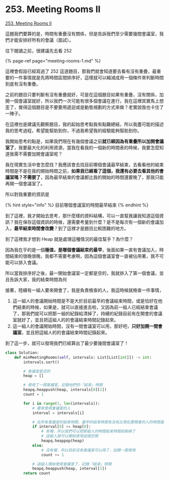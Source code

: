 # 253. Meeting Rooms II

[253. Meeting Rooms II](https://leetcode.com/problems/meeting-rooms-ii/)

這題我們要算的是，時間有重疊沒有關係，但是告訴我們至少需要幾間會議室，我們才能安排好所有的會議（面試）。

往下閱讀之前，很建議先去看 252

{% page-ref page="meeting-rooms-1.md" %}

這裡會假設已經寫過了 252 這道題目，那我們就會知道要去看有沒有重疊，最重要的一件事情就是先將時間區間排序好，這樣就可以縮減成用一個條件來判斷時間到底有沒有重疊。

之前的題目只要判斷有沒有重疊就好，可是在這個題目如果有重疊，沒有關係，加開一個會議室就好，所以我們一次可能有很多個會議在進行，我在這裡其實馬上想歪了，覺得這個題目是不要要用遞迴或是動態規劃的方式來做？老實說我也卡住了一陣子。

在這裡也是建議先觀察題目，我的起始思考點我有點難總結，所以我盡可能的描述我的思考過程，希望能幫助到你，不過我希望我的經驗能夠幫助到你。

我開始思考的點是，如果我們現在有幾個會議之前**就已經因為有重疊所以加開會議室了**，我要最大化的利用資源，當我在看我的一個新的時間表的時候，我要怎麼知道我需不需要加開會議室呢？

我在現實生活中會怎麼找？我應該會去找目前哪個會議最早結束，去看看他的結束時間是不是在我的開始時間之前，**如果我已經看了這個，我還有必要去看其他的會議室嗎？不需要了**，因為最早結束的會議都比我的開始的時間還要晚了，那我只能再開一個會議室了。

所以對我重要的資訊是

{% hint style="info" %}
目前哪個會議室的時間最早結束
{% endhint %}

到了這裡，我才開始去思考，那什麼樣的資料結構，可以一直幫我讓我知道這個資訊？我在保存這個資訊的時候，還需要考量到什麼？是不是每次有一個新的會議加入，**最早結束時間會改變**？到了這裡才是題目比較困難的地方。

到了這裡我才想到 Heap 就是處理這種情況的最佳幫手？為什麼？

因為我在乎的是一個**極值，是哪個會議結束的最早**，後面如果一直有會議加入，時間結束的很晚很晚，我都不需要考慮啊，因為這個會議室會一直被佔用著，我不可能可以排入會議。

所以當我排序好之後，最一開始會議室一定都是空的，我就排入了第一個會議，並且告訴大家，我的結束時間為何

接著，陸續有一組人要來開會了，我是負責檢查的人，我這時候就檢查一件事情，

1. 這一組人的會議開始時間是不是大於目前最早的會議結束時間，或是恰好在他們結束的時候，如果是，就可以直接進去啦，又因為前一組人已經結束會議了，那我們就可以把那一組的紀錄給清掉了，持續的紀錄目前有在開會的會議室就好了，並且把這組人的的會議結束時間記錄起來。
2. 這一組人的會議開始時間，沒有一間會議室可以用，那好吧，**只好加開一間會議室**，並且把這組人的的會議結束時間記錄起來。

到了這一步，就可以發現我們已經算出了最少要幾間會議室了！

```python
class Solution:
    def minMeetingRooms(self, intervals: List[List[int]]) -> int:
        intervals.sort()

        # 會議室是空的
        heap = []

        # 使用了一間會議室，記錄他們的「結束」時間
        heapq.heappush(heap, intervals[0][1])    
        count = 1

        for i in range(1, len(intervals)):
            # 要來使用會議室的人
            interval = intervals[i]

            # 在所有會議室的結束時間，最早的結束時間有沒有比現在要開會的人的時間還早的？
            if interval[0] >= heap[0]:
                # 有喔，所以我們可以把那組人的時間結束時間給刪掉了
                # 這組人就可以開始使用這個空間
                heapq.heappop(heap)  
            else:
                # 沒有喔，所以目前沒有會議室可以用了，加開一間使用
                count += 1

            # 這組人開始使用會議室了，記錄「結束」時間
            heapq.heappush(heap, interval[1])
        return count
```

